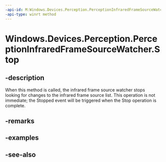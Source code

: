 ```yaml
---
-api-id: M:Windows.Devices.Perception.PerceptionInfraredFrameSourceWatcher.Stop
-api-type: winrt method
---
```


<!-- Method syntax
public void Stop()
-->

# Windows.Devices.Perception.PerceptionInfraredFrameSourceWatcher.Stop

## -description
When this method is called, the infrared frame source watcher stops looking for changes to the infrared frame source list. This operation is not immediate; the Stopped event will be triggered when the Stop operation is complete.

## -remarks

## -examples

## -see-also
